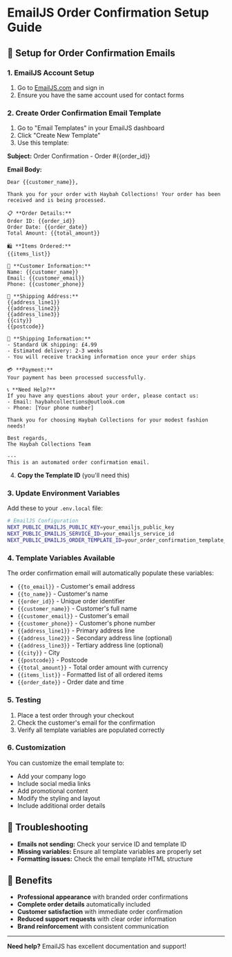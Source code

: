 # EmailJS Order Confirmation Setup Guide

## 🚀 Setup for Order Confirmation Emails

### 1. EmailJS Account Setup
1. Go to [EmailJS.com](https://www.emailjs.com/) and sign in
2. Ensure you have the same account used for contact forms

### 2. Create Order Confirmation Email Template
1. Go to "Email Templates" in your EmailJS dashboard
2. Click "Create New Template"
3. Use this template:

**Subject:** Order Confirmation - Order #{{order_id}}

**Email Body:**
```
Dear {{customer_name}},

Thank you for your order with Haybah Collections! Your order has been received and is being processed.

📋 **Order Details:**
Order ID: {{order_id}}
Order Date: {{order_date}}
Total Amount: {{total_amount}}

🛍️ **Items Ordered:**
{{items_list}}

👤 **Customer Information:**
Name: {{customer_name}}
Email: {{customer_email}}
Phone: {{customer_phone}}

📍 **Shipping Address:**
{{address_line1}}
{{address_line2}}
{{address_line3}}
{{city}}
{{postcode}}

🚚 **Shipping Information:**
- Standard UK shipping: £4.99
- Estimated delivery: 2-3 weeks
- You will receive tracking information once your order ships

💳 **Payment:**
Your payment has been processed successfully.

📞 **Need Help?**
If you have any questions about your order, please contact us:
- Email: haybahcollections@outlook.com
- Phone: [Your phone number]

Thank you for choosing Haybah Collections for your modest fashion needs!

Best regards,
The Haybah Collections Team

---
This is an automated order confirmation email.
```

4. **Copy the Template ID** (you'll need this)

### 3. Update Environment Variables
Add these to your `.env.local` file:

```bash
# EmailJS Configuration
NEXT_PUBLIC_EMAILJS_PUBLIC_KEY=your_emailjs_public_key
NEXT_PUBLIC_EMAILJS_SERVICE_ID=your_emailjs_service_id
NEXT_PUBLIC_EMAILJS_ORDER_TEMPLATE_ID=your_order_confirmation_template_id
```

### 4. Template Variables Available
The order confirmation email will automatically populate these variables:

- `{{to_email}}` - Customer's email address
- `{{to_name}}` - Customer's name
- `{{order_id}}` - Unique order identifier
- `{{customer_name}}` - Customer's full name
- `{{customer_email}}` - Customer's email
- `{{customer_phone}}` - Customer's phone number
- `{{address_line1}}` - Primary address line
- `{{address_line2}}` - Secondary address line (optional)
- `{{address_line3}}` - Tertiary address line (optional)
- `{{city}}` - City
- `{{postcode}}` - Postcode
- `{{total_amount}}` - Total order amount with currency
- `{{items_list}}` - Formatted list of all ordered items
- `{{order_date}}` - Order date and time

### 5. Testing
1. Place a test order through your checkout
2. Check the customer's email for the confirmation
3. Verify all template variables are populated correctly

### 6. Customization
You can customize the email template to:
- Add your company logo
- Include social media links
- Add promotional content
- Modify the styling and layout
- Include additional order details

## 🔧 Troubleshooting

- **Emails not sending:** Check your service ID and template ID
- **Missing variables:** Ensure all template variables are properly set
- **Formatting issues:** Check the email template HTML structure

## 📱 Benefits

- **Professional appearance** with branded order confirmations
- **Complete order details** automatically included
- **Customer satisfaction** with immediate order confirmation
- **Reduced support requests** with clear order information
- **Brand reinforcement** with consistent communication

---

**Need help?** EmailJS has excellent documentation and support!
